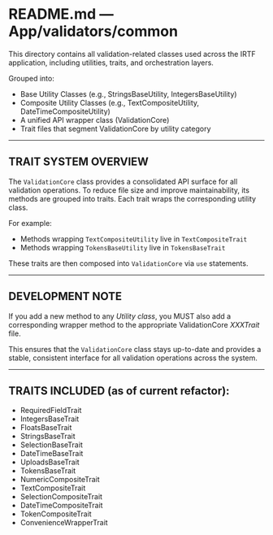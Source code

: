 # README.md — App/validators/common

This directory contains all validation-related classes used across the IRTF
application, including utilities, traits, and orchestration layers.

Grouped into:

 - Base Utility Classes (e.g., StringsBaseUtility, IntegersBaseUtility)
 - Composite Utility Classes (e.g., TextCompositeUtility, DateTimeCompositeUtility)
 - A unified API wrapper class (ValidationCore)
 - Trait files that segment ValidationCore by utility category

---

## TRAIT SYSTEM OVERVIEW

The `ValidationCore` class provides a consolidated API surface for all validation
operations. To reduce file size and improve maintainability, its methods are
grouped into traits. Each trait wraps the corresponding utility class.

For example:
- Methods wrapping `TextCompositeUtility` live in `TextCompositeTrait`
- Methods wrapping `TokensBaseUtility` live in `TokensBaseTrait`

These traits are then composed into `ValidationCore` via `use` statements.

---

## DEVELOPMENT NOTE

If you add a new method to any *Utility class*, you MUST also add a corresponding
wrapper method to the appropriate ValidationCore *XXXTrait* file.

This ensures that the `ValidationCore` class stays up-to-date and provides
a stable, consistent interface for all validation operations across the system.

---

## TRAITS INCLUDED (as of current refactor):

- RequiredFieldTrait
- IntegersBaseTrait
- FloatsBaseTrait
- StringsBaseTrait
- SelectionBaseTrait
- DateTimeBaseTrait
- UploadsBaseTrait
- TokensBaseTrait
- NumericCompositeTrait
- TextCompositeTrait
- SelectionCompositeTrait
- DateTimeCompositeTrait
- TokenCompositeTrait
- ConvenienceWrapperTrait
